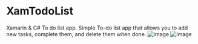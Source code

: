 # XamTodoList
Xamarin &amp; C# To do list app. Simple To-do list app that allows you to add new tasks, complete them, and delete them when done.
![image](https://user-images.githubusercontent.com/53841303/185656463-d927e997-f958-4d02-95fd-35b7e8f3fd26.png)
![image](https://user-images.githubusercontent.com/53841303/185656565-aa7ebb2c-6dd9-429d-a3d2-74f3efffba36.png)

